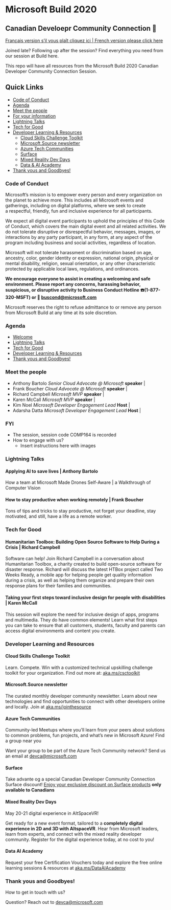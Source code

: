 # Microsoft Build 2020 
## Canadian Develoepr Community Connection :maple_leaf:

[Français version s’il vous plaît cliquez ici | French version please click here](placeholder)

Joined late? Following up after the session? Find everything you need from our session at Build here. 

This repo will have all  resources from the Microsoft Build 2020 Canadian Developer Community Connection Session.

## Quick Links 
- [Code of Conduct](#code-of-conduct)
- [Agenda](#agenda)
- [Meet the people](#meet-the-people)
- [For your information](#fyi)
- [Lightning Talks](#lightning-talks)
- [Tech for Good](#tech-for-good)
- [Developer Learning & Resources](#developer-learning-and-resources)
    - [Cloud Skills Challenge Toolkit ](#cloud-skills-challenge-toolkit)
    - [Microsoft.Source newsletter](#microsoftsource-newsletter)
    - [Azure Tech Communities](#azure-tech-communities)
    - [Surface](#surface)
    - [Mixed Reality Dev Days](#mixed-reality-dev-days)
    - [Data & AI Academy](#data-ai-academy)
- [Thank yous and Goodbyes!](#thank-yous-and-goodbyes)

### Code of Conduct

Microsoft’s mission is to empower every person and every organization on the planet to achieve more. This includes all Microsoft events and gatherings, including on digital platforms, where we seek to create a respectful, friendly, fun and inclusive experience for all participants. 

We expect all digital event participants to uphold the principles of this Code of Conduct, which covers the main digital event and all related activities. We do not tolerate disruptive or disrespectful behavior, messages, images, or interactions by any party participant, in any form, at any aspect of the program including business and social activities, regardless of location. 

Microsoft will not tolerate harassment or discrimination based on age, ancestry, color, gender identity or expression, national origin, physical or mental disability, religion, sexual orientation, or any other characteristic protected by applicable local laws, regulations, and ordinances.

**We encourage everyone to assist in creating a welcoming and safe environment. Please report any concerns, harassing behavior, suspicious, or disruptive activity to Business Conduct Hotline :phone:(1-877-320-MSFT) or :email: [buscond@microsoft.com](mailto:buscond@microsoft.com)**

Microsoft reserves the right to refuse admittance to or remove any person from Microsoft Build at any time at its sole discretion.   ​

### Agenda

- [Welcome](#meet-the-people)  
- [Lightning Talks](#Lightning-talks) 
- [Tech for Good](#tech-for-good)
- [Developer Learning & Resources](#developer-learning-and-resources)
- [Thank yous and Goodbyes!](#thank-yous-and-goodbyes)

### Meet the people

- Anthony Bartolo *Senior Cloud Advocate @ Microsoft* **speaker** | 
- Frank Boucher *Cloud Advocate @ Microsoft*  **speaker** | 
- Richard Campbell *Microsoft MVP* **speaker** | 
- Karen McCall *Microsoft MVP* **speaker** | 
- Kim Noel *Microsoft Developer Engagement Lead* **Host** | 
- Adarsha Datta *Microsoft Developer Engagement Lead* **Host** | 

### FYI

- The session, session code COMP164 is recorded
- How to engage with us? 
    - Insert instructions here with images 
    
### Lightning Talks 
#### Applying AI to save lives | Anthony Bartolo 

How a team at Microsoft Made Drones Self-Aware | a Walkthrough of Computer Vision

#### How to stay productive when working remotely | Frank Boucher 

Tons of tips and tricks to stay productive, not forget your deadline, stay motivated, and still, have a life as a remote worker.

### Tech for Good 
#### Humanitarian Toolbox: Building Open Source Software to Help During a Crisis | Richard Campbell 

Software can help! Join Richard Campbell in a conversation about Humanitarian Toolbox, a charity created to build open-source software for disaster response. Richard will discuss the latest HTBox project called Two Weeks Ready, a mobile app for helping people get quality information during a crisis, as well as helping them organize and prepare their own response plans for their families and communities.

#### Taking your first steps toward inclusive design for people with disabilities | Karen McCall 

This session will explore the need for inclusive design of apps, programs and multimedia. They do have common elements! Learn what first steps you can take to ensure that all customers, students, faculty and parents can access digital environments and content you create.

### Developer Learning and Resources 

#### Cloud Skills Challenge Toolkit 

Learn. Compete. Win with a customized technical upskilling challenge toolkit for your organization. 
Find out more at: [aka.ms/csctoolkit](https://aka.ms/csctoolkit)

#### Microsoft.Source newsletter 

The curated monthly developer community newsletter. Learn about new technologies and find opportunities to connect with other developers online and locally. Join at [aka.ms/jointhesource](https://aka.ms/jointhesource)

#### Azure Tech Communities 
Community-led Meetups where you’ll learn from your peers about solutions to common problems, fun projects, and what’s new in Microsoft Azure! Find a group near you

Want your group to be part of the Azure Tech Community network? Send us an email at devca@microsoft.com 

#### Surface 
Take advante og a special Canadian Developer Community Connection Surface discount! [Enjoy your exclusive discount on Surface products](https://ms.liftforward.com/en-ca/build-event-ca) **only available to Canadians**

#### Mixed Reality Dev Days 
May 20-21 digital experience in AltSpaceVR! 

Get ready for a new event format, tailored to a **completely digital experience in 2D and 3D with AltspaceVR**. Hear from Microsoft leaders, learn from experts, and connect with the mixed reality developer community. Register for the digital experience today, at no cost to you!

#### Data AI Academy
Request your free Certification Vouchers today and explore the free online learning sessions & resources at [aka.ms/DataAIAcademy
](https://aka.ms/DataAIAcademy)

### Thank yous and Goodbyes! 

How to get in touch with us? 

Question? Reach out to devca@microsoft.com 
